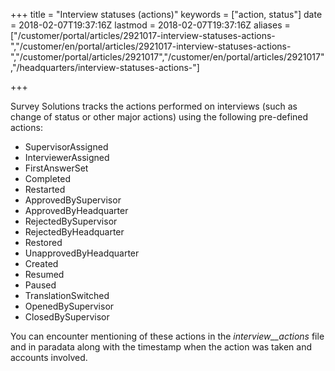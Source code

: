 ﻿+++
title = "Interview statuses (actions)"
keywords = ["action, status"]
date = 2018-02-07T19:37:16Z
lastmod = 2018-02-07T19:37:16Z
aliases = ["/customer/portal/articles/2921017-interview-statuses-actions-","/customer/en/portal/articles/2921017-interview-statuses-actions-","/customer/portal/articles/2921017","/customer/en/portal/articles/2921017","/headquarters/interview-statuses-actions-"]

+++

Survey Solutions tracks the actions performed on interviews (such as
change of status or other major actions) using the following pre-defined
actions:

-   SupervisorAssigned
-   InterviewerAssigned
-   FirstAnswerSet
-   Completed
-   Restarted
-   ApprovedBySupervisor
-   ApprovedByHeadquarter
-   RejectedBySupervisor
-   RejectedByHeadquarter
-   Restored
-   UnapprovedByHeadquarter
-   Created
-   Resumed
-   Paused
-   TranslationSwitched
-   OpenedBySupervisor
-   ClosedBySupervisor

You can encounter mentioning of these actions in the
*interview\_\_actions* file and in paradata along with the timestamp
when the action was taken and accounts involved.
